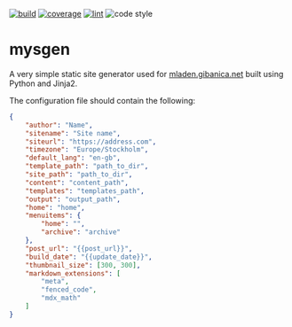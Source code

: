 [![build](https://github.com/mgcth/mysgen/actions/workflows/github-actions-build.yml/badge.svg?branch=master)](https://github.com/mgcth/mysgen/actions/workflows/github-actions-build.yml)
[![coverage](https://img.shields.io/endpoint?url=https://gist.githubusercontent.com/mgcth/4ca1def6fbfc52e194dc312f4d00329b/raw/mysgen-badge.json)](https://github.com/mgcth/mysgen/actions/workflows/github-actions-build.yml)
[![lint](https://github.com/mgcth/mysgen/actions/workflows/github-actions-lint.yml/badge.svg?branch=master)](https://github.com/mgcth/mysgen/actions/workflows/github-actions-lint.yml)
![code style](https://img.shields.io/badge/code%20style-black-black)

# mysgen

A very simple static site generator used for [mladen.gibanica.net](https://mladen.gibanica.net) built using Python and Jinja2.

The configuration file should contain the following:
```json
{
    "author": "Name",
    "sitename": "Site name",
    "siteurl": "https://address.com",
    "timezone": "Europe/Stockholm",
    "default_lang": "en-gb",
    "template_path": "path_to_dir",
    "site_path": "path_to_dir",
    "content": "content_path",
    "templates": "templates_path",
    "output": "output_path",
    "home": "home",
    "menuitems": {
        "home": "",
        "archive": "archive"
    },
    "post_url": "{{post_url}}",
    "build_date": "{{update_date}}",
    "thumbnail_size": [300, 300],
    "markdown_extensions": [
        "meta",
        "fenced_code",
        "mdx_math"
    ]
}
```
